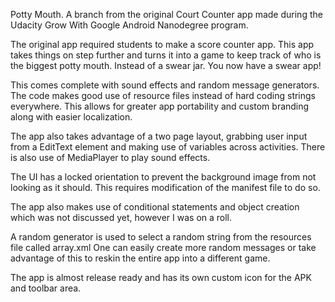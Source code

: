 Potty Mouth. A branch from the original Court Counter app made during the Udacity Grow With Google Android Nanodegree program.

The original app required students to make a score counter app. This app takes things on step further and turns it into a game to keep track of who is the biggest potty mouth. Instead of a swear jar. You now have a swear app!

This comes complete with sound effects and random message generators. The code makes good use of resource files instead of hard coding strings everywhere. This allows for greater app portability and custom branding along with easier localization. 

The app also takes advantage of a two page layout, grabbing user input from a EditText element and making use of variables across activities. There is also use of MediaPlayer to play sound effects.

The UI has a locked orientation to prevent the background image from not looking as it should. This requires modification of the manifest file to do so.

The app also makes use of conditional statements and object creation which was not discussed yet, however I was on a roll.

A random generator is used to select a random string from the resources file called array.xml One can easily create more random messages or take advantage of this to reskin the entire app into a different game.

The app is almost release ready and has its own custom icon for the APK and toolbar area.